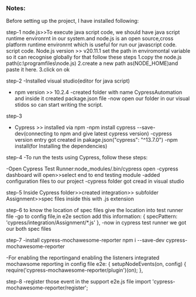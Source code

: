 ### Notes:

Before setting up the project, I have installed following:

step-1
node.js>>To execute java script code, we should have java script runtime environrnt in our system.and 
node.js is an open source,cross platform runtime environrnt which is useful for run our javascript code.
script code.
Node.js version >> v20.11.1
set the path in enviromontal variable so it can recognise globally for that follow these steps
1.copy the node.js path(c:\programfiles\node.js) 
2.create a new path as(NODE_HOME)and paste it here.
3.click on ok

step-2
-Installed visual studio(editor for java script)
- npm version  >> 10.2.4
-created folder with name CypressAutomation and inside it created package.json file
-now open our folder in our visual stidos so can start writing the script.

step-3
- Cypress >> installed via npm
-npm install cypress --save-dev(connecting to npm and give latest cypress version)
-cypress version entry got created in pakage.json("cypress": "^13.7.0")
-npm install(for Installing the dependencies)

step-4
-To run the tests using Cypress, follow these steps:

-Open Cypress Test Runner:node_modules/.bin/cypress open
-cypress dashboard will open>>select end to end testing module
-added configuration files to our project
-cypress folder got cread in visual studio

step-5 Inside Cypress folder>>created integration>> subfolder Assignment>>spec files inside this with .js extension

step-6 to know the location of spec files give the location into test runner file
-go to config file,in e2e section add this information: { 
    specPattern: 'cypress/integration/Assignment/*.js'
                        },
-now in cypress test runner we got our both spec files
                    
step-7
-install cypress-mochawesome-reporter
npm i --save-dev cypress-mochawesome-reporter

-For enabling the reportingand enabling the listeners integrated mochawsome reporting in config file
e2e: {
    setupNodeEvents(on, config) {
      require('cypress-mochawesome-reporter/plugin')(on);
    },

step-8
-register those event in the support e2e.js file
import 'cypress-mochawesome-reporter/register';
